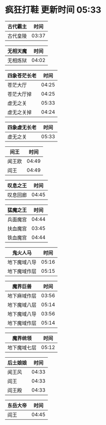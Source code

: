 # 疯狂打鞋 更新时间 05:33

| 古代霸主   | 时间    |
|--------|-------|
| 古代皇陵 | 03:37 |

| 无相天魔   | 时间    |
|--------|-------|
| 无相炼狱 | 04:02 |

| 四象苍茫长老   | 时间    |
|--------|-------|
| 苍茫大厅 | 04:25 |
| 苍茫大厅掉 | 04:25 |
| 虚无之关 | 05:33 |
| 虚无之关掉 | 04:24 |

| 四象虚无长老   | 时间    |
|--------|-------|
| 虚无之关 | 05:33 |

| 间王   | 时间    |
|--------|-------|
| 闻王欧 | 04:49 |
| 阎王 | 04:49 |

| 叹息之王   | 时间    |
|--------|-------|
| 叹息回廊 | 04:45 |

| 猛魔之王   | 时间    |
|--------|-------|
| 兵面魔宫 | 04:44 |
| 扶血魔宫 | 03:45 |
| 铁血魔宫 | 04:44 |

| 鬼火人马   | 时间    |
|--------|-------|
| 地下魔域八导 | 05:16 |
| 地下魔域作层 | 05:15 |

| 魔界巨兽   | 时间    |
|--------|-------|
| 地下麻域作层 | 03:56 |
| 地下魔域八层 | 05:14 |
| 地下魔域八导 | 03:56 |
| 地下魔域作层 | 05:14 |

| 魔界统领   | 时间    |
|--------|-------|
| 地下魔域七层 | 05:12 |

| 后土娘娘   | 时间    |
|--------|-------|
| 闻王风 | 04:33 |
| 阎王 | 04:33 |
| 阎王殿 | 04:33 |

| 东岳大帝   | 时间    |
|--------|-------|
| 阎王 | 04:45 |